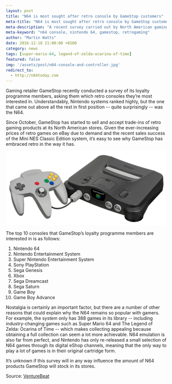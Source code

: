 ```yaml
---
layout: post
title: "N64 is most sought after retro console by GameStop customers"
meta-title: "N64 is most sought after retro console by GameStop customers"
meta-description: "A recent survey carried out by North American gaming retailer GameStop has revealed that the N64 is the most sought after retro console by its customers."
meta-keyword: "n64 console, nintendo 64, gamestop, retrogaming"
author: "Martin Watts"
date: 2016-12-18 21:00:00 +0100
category: news
tags: [super-mario-64, legend-of-zelda-ocarina-of-time]
featured: false
img: '/assets/post/n64-console-and-controller.jpg'
redirect_to:
  - http://n64today.com
---
```

Gaming retailer GameStop recently conducted a survey of its loyalty programme members, asking them which retro consoles they’re most interested in. Understandably, Nintendo systems ranked highly, but the one that came out above all the rest in first position -- quite surprisingly -- was the N64.

Since October, GameStop has started to sell and accept trade-ins of retro gaming products at its North American stores. Given the ever-increasing prices of retro games on eBay due to demand and the recent sales success of the Mini NES Classic Edition system, it’s easy to see why GameStop has embraced retro in the way it has.

![Nintendo 64 console deck with controller](/assets/post/n64-console-and-controller.jpg)

The top 10 consoles that GameStop’s loyalty programme members are interested in is as follows:

1. Nintendo 64
1. Nintendo Entertainment System
1. Super Nintendo Entertainment System
1. Sony PlayStation
1. Sega Genesis
1. Xbox
1. Sega Dreamcast
1. Sega Saturn
1. Game Boy
1. Game Boy Advance

Nostalgia is certainly an important factor, but there are a number of other reasons that could explain why the N64 remains so popular with gamers. For example, the system only has 388 games in its library -- including industry-changing games such as Super Mario 64 and The Legend of Zelda: Ocarina of Time --  which makes collecting appealing because obtaining a full collection can seem a lot more achievable. N64 emulation is also far from perfect, and Nintendo has only re-released a small selection of N64 games through its digital eShop channels, meaning that the only way to play a lot of games is in their original cartridge form.

It’s unknown if this survey will in any way influence the amount of N64 products GameStop will stock in its stores.

Source: [VentureBeat](http://venturebeat.com/2016/12/15/gamestop-nintendo-64-is-the-hottest-system-in-the-retro-gaming-scene)
